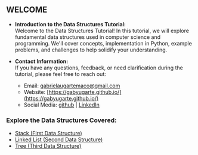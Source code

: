 ## WELCOME

- **Introduction to the Data Structures Tutorial:**  
  Welcome to the Data Structures Tutorial! In this tutorial, we will explore fundamental data structures used in computer science and programming. We'll cover concepts, implementation in Python, example problems, and challenges to help solidify your understanding.

- **Contact Information:**  
  If you have any questions, feedback, or need clarification during the tutorial, please feel free to reach out:
  - Email: [gabrielaugartemaco@gmail.com](mailto:gabrielaugartemaco@gmail.com)
  - Website: [https://gabyugarte.github.io/](https://gabyugarte.github.io/)
  - Social Media: [github](https://github.com/gabyugarte) | [LinkedIn](https://www.linkedin.com/in/gabriela-ugarte-maco/)

### Explore the Data Structures Covered:
- [Stack (First Data Structure)](#1-stack-first-data-structure.md)
- [Linked List (Second Data Structure)](#linked-list-second-data-structure)
- [Tree (Third Data Structure)](#tree-third-data-structure)
